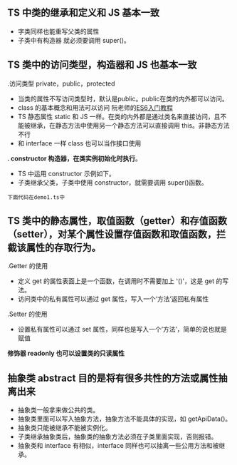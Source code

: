 ## TS 中类的继承和定义和 JS 基本一致
* 字类同样也能重写父类的属性
* 子类中有构造器 就必须要调用 super()。

## TS 类中的访问类型，构造器和 JS 也基本一致
.访问类型 private，public，protected
* 当类的属性不写访问类型时，默认是public。public在类的内外都可以访问。
* class 的基本概念和用法可以访问 阮老师的[ES6入门教程](https://es6.ruanyifeng.com/##docs/class)
* TS 静态属性 static 和 JS 一样。在类的内外都是通过类名来直接访问，且不能被继承，在静态方法中使用另一个静态方法可以直接调用 this。非静态方法不行
* 和 interface 一样 class 也可以当作接口使用
  
**. constructor 构造器，在类实例初始化时执行**。
* TS 中运用 constructor 示例如下。
* 子类继承父类，子类中使用 constructor，就需要调用 super()函数。

`下面代码在demo1.ts中`
## TS 类中的静态属性，取值函数（getter）和存值函数（setter），对某个属性设置存值函数和取值函数，拦截该属性的存取行为。
.Getter 的使用
* 定义 get 的属性表面上是一个函数，在调用时不需要加上 '()'，这是 get 的写法。
* 访问类中的私有属性可以通过 get 属性，写入一个‘方法’返回私有属性

.Setter 的使用
* 设置私有属性可以通过 set 属性，同样也是写入一个‘方法’，简单的说也就是赋值

__修饰器 readonly 也可以设置类的只读属性__

## 抽象类 abstract 目的是将有很多共性的方法或属性抽离出来 
* 抽象类一般拿来做公共的类。
* 抽象类里面可以写入抽象方法，抽象方法不能具体的实现，如 getApiData()。
* 抽象类只能被继承不能被实例化。
* 子类继承抽象类后，抽象类的抽象方法必须在子类里面实现，否则报错。
* 抽象类和 interface 有相似，interface 同样也可以抽离一些公用方法和被继承。
